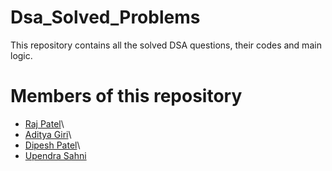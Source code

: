 # Dsa_Solved_Problems
This repository contains all the solved DSA questions, their codes and main logic. 

# Members of this repository
- [Raj Patel](https://github.com/rajpatel17-bot)\
- [Aditya Giri](https://github.com/Aditya-Giri1234)\
- [Dipesh Patel](https://github.com/Dipesh049)\
- [Upendra Sahni](https://github.com/Upendr-sahni)
